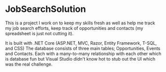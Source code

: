 # JobSearchSolution

This is a project I work on to keep my skills fresh as well as  help me track my job search efforts, 
keep track of opportunities and contacts (my spreadsheet is just not cutting it).

It is built with .NET Core (ASP.NET, MVC, Razor, Entity Framework, T-SQL, and CSS)
The database consists of three main tables; Opportunities, Events and Contacts. 
Each with a many-to-many relationship with each other which is database fun but 
Visual Studio didn't know hot to stub out the UI which was the real challenge. 
